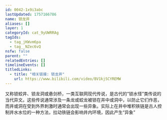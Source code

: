 ```yaml
---
id: 0042-1x9i3abc
lastUpdated: 1757166786
name: 锁龙井
aliases: []
layer: 1
categoryId: cat_9yUWRRAg
tagIds:
  - tag_jKWvm6pa
  - tag__NZec6vQ
nsfw: false
parent: ""
relatedEntries: []
timelineEvents: []
titledLinks:
  - title: "相关链接: 锁龙井"
    url: https://www.bilibili.com/video/BV1kjSCYREMW
---
```


又称锁蛟井、锁龙洞或悬剑桥，一类互联网现代传说，是古代的“锁水怪”类传说的当代异文。这些传说通常涉及一条龙或蛟龙被锁在井中或洞中，以防止它们作恶，而井或洞在受到外界刺激时通常会出现一些异象。实际上在井中堆积铁链是古人控制井水水位的一种方法，拉动铁链会影响井内环境，因此产生“异象”